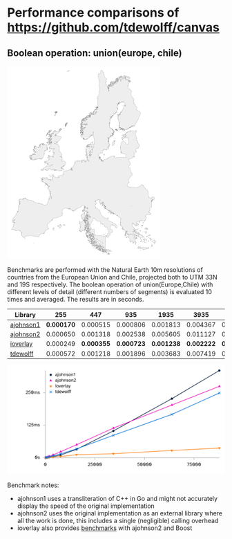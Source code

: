 # Performance comparisons of https://github.com/tdewolff/canvas
## Boolean operation: union(europe, chile)
![union(europe,chile)](https://raw.githubusercontent.com/tdewolff/canvas_benchmarks/refs/heads/master/boolean/tdewolff.png)

Benchmarks are performed with the Natural Earth 10m resolutions of countries from the European Union and Chile, projected both to UTM 33N and 19S respectively. The boolean operation of union(Europe,Chile) with different levels of detail (different numbers of segments) is evaluated 10 times and averaged. The results are in seconds.

| Library | 255 | 447 | 935 | 1935 | 3935 | 7692 | 15763 | 34318 | 63809 | 87721 |
| --- | --- | --- | --- | --- | --- | --- | --- | --- | --- | --- |
| [ajohnson1](http://www.angusj.com/delphi/clipper/documentation/Docs/Overview/_Body.htm) | **0.000170** | 0.000515 | 0.000806 | 0.001813 | 0.004367 | 0.010307 | 0.032215 | 0.103214 | 0.227305 | 0.335477 |
| [ajohnson2](https://github.com/AngusJohnson/Clipper2) | 0.000650 | 0.001318 | 0.002538 | 0.005605 | 0.011127 | 0.023019 | 0.050037 | 0.113970 | 0.202780 | 0.274606 |
| [ioverlay](https://github.com/iShape-Rust/iOverlay) | 0.000249 | **0.000355** | **0.000723** | **0.001238** | **0.002222** | **0.004795** | **0.011537** | **0.015399** | **0.028063** | **0.036972** |
| [tdewolff](https://github.com/tdewolff/canvas) | 0.000572 | 0.001218 | 0.001896 | 0.003683 | 0.007419 | 0.014916 | 0.034088 | 0.086138 | 0.166645 | 0.249121 |

![Boolean results graph](https://raw.githubusercontent.com/tdewolff/canvas_benchmarks/refs/heads/master/boolean/results.png)

Benchmark notes:
- ajohnson1 uses a transliteration of C++ in Go and might not accurately display the speed of the original implementation
- ajohnson2 uses the original implementation as an external library where all the work is done, this includes a single (negligible) calling overhead
- ioverlay also provides [benchmarks](https://ishape-rust.github.io/iShape-js/overlay/performance/performance.html) with ajohnson2 and Boost
